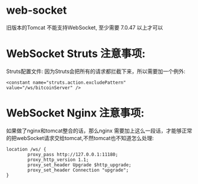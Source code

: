 # web-socket
旧版本的Tomcat 不能支持WebSocket, 至少需要 7.0.47 以上才可以
# WebSocket Struts 注意事项:
Struts配置文件: 
因为Struts会把所有的请求都拦截下来，所以需要加一个例外:<br /> 
```
<constant name="struts.action.excludePattern" value="/ws/bitcoinServer" />
```

# WebSocket Nginx 注意事项:
如果做了nginx和tomcat整合的话，那么nginx 需要加上这么一段话，才能够正常的把webSocket请求交给tomcat,不然tomcat也不知道怎么处理:<br />
```
location /ws/ {
        proxy_pass http://127.0.0.1:11180;
        proxy_http_version 1.1;
        proxy_set_header Upgrade $http_upgrade;
        proxy_set_header Connection "upgrade";
}
```
